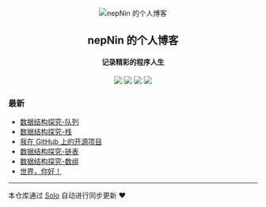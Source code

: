 <p align="center"><img alt="nepNin 的个人博客" src="https://static.b3log.org/images/brand/solo-32.png"></p><h2 align="center">
nepNin 的个人博客
</h2>

<h4 align="center">记录精彩的程序人生</h4>
<p align="center"><a title="nepNin 的个人博客" target="_blank" href="https://github.com/nepNin/solo-blog"><img src="https://img.shields.io/github/last-commit/nepNin/solo-blog.svg?style=flat-square&color=FF9900"></a>
<a title="GitHub repo size in bytes" target="_blank" href="https://github.com/nepNin/solo-blog"><img src="https://img.shields.io/github/repo-size/nepNin/solo-blog.svg?style=flat-square"></a>
<a title="Solo Version" target="_blank" href="https://github.com/b3log/solo/releases"><img src="https://img.shields.io/badge/solo-3.6.5-f1e05a.svg?style=flat-square&color=blueviolet"></a>
<a title="Hits" target="_blank" href="https://github.com/b3log/hits"><img src="https://hits.b3log.org/nepNin/solo-blog.svg"></a></p>

### 最新

* [数据结构探究-队列](http://nep.lain.fun/articles/2019/10/16/1571158503849.html)
* [数据结构探究-栈](http://nep.lain.fun/articles/2019/10/09/1570554437497.html)
* [我在 GitHub 上的开源项目](http://nep.lain.fun/my-github-repos)
* [数据结构探究-链表](http://nep.lain.fun/articles/2019/09/24/1569259499679.html)
* [数据结构探究-数组](http://nep.lain.fun/articles/2019/09/20/1568914828838.html)
* [世界，你好！](http://nep.lain.fun/hello-solo)



---

本仓库通过 [Solo](https://github.com/b3log/solo) 自动进行同步更新 ❤️ 
